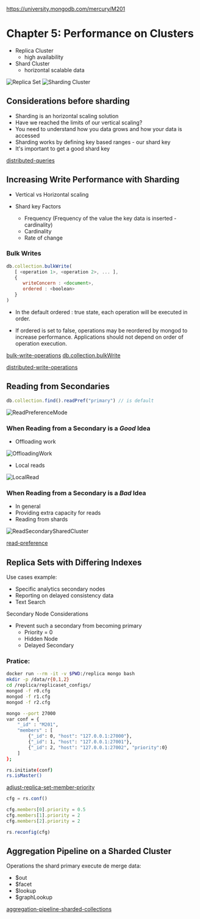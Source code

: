 https://university.mongodb.com/mercury/M201

# Chapter 5: Performance on Clusters

* Replica Cluster
    - high availability
* Shard Cluster
    - horizontal scalable data

![Replica Set](../images/replica_set.png)
![Sharding Cluster](../images/sharding_cluster.png)

## Considerations before sharding

* Sharding is an horizontal scaling solution
* Have we reached the limits of our vertical scaling?
* You need to understand how you data grows and how your data is accessed
* Sharding works by defining key based ranges - our shard key
* It's important to get a good shard key

[distributed-queries](https://docs.mongodb.com/manual/core/distributed-queries/?jmp=university)

## Increasing Write Performance with Sharding

* Vertical vs Horizontal scaling

* Shard key Factors
    - Frequency (Frequency of the value the key data is inserted - cardinality)
    - Cardinality
    - Rate of change

### Bulk Writes

```js
db.collection.bulkWrite(
   [ <operation 1>, <operation 2>, ... ],
   {
      writeConcern : <document>,
      ordered : <boolean>
   }
)
```

* In the default ordered : true state, each operation will be executed in order.

* If ordered is set to false, operations may be reordered by mongod to increase performance. Applications should not depend on order of operation execution.

[bulk-write-operations](https://docs.mongodb.com/manual/core/bulk-write-operations/)
[db.collection.bulkWrite](https://docs.mongodb.com/manual/reference/method/db.collection.bulkWrite/)

[distributed-write-operations](https://docs.mongodb.com/manual/core/distributed-write-operations/?jmp=university)

## Reading from Secondaries

```js
db.collection.find().readPref("primary") // is default
```

![ReadPreferenceMode](../images/ReadPreferenceMode.png)

### When Reading from a Secondary is a *Good* Idea

* Offloading work

![OffloadingWork](../images/OffloadingWork.png)

* Local reads

![LocalRead](../images/LocalRead.png)

### When Reading from a Secondary is a *Bad* Idea

* In general
* Providing extra capacity for reads
* Reading from shards

![ReadSecondarySharedCluster](../images/ReadSecondarySharedCluster.png)

[read-preference](https://docs.mongodb.com/manual/core/read-preference/?jmp=university)

## Replica Sets with Differing Indexes

Use cases example:

* Specific analytics secondary nodes
* Reporting on delayed consistency data
* Text Search

Secondary Node Considerations

* Prevent such a secondary from becoming primary
    - Priority = 0
    - Hidden Node
    - Delayed Secondary

### Pratice:

```sh
docker run --rm -it -v $PWD:/replica mongo bash
mkdir -p /data/r{0,1,2}
cd /replica/replicaset_configs/
mongod -f r0.cfg
mongod -f r1.cfg
mongod -f r2.cfg

mongo --port 27000
var conf = {
    "_id" : "M201",
    "members" : [
        {"_id": 0, "host": "127.0.0.1:27000"},
        {"_id": 1, "host": "127.0.0.1:27001"},
        {"_id": 2, "host": "127.0.0.1:27002", "priority":0}
    ]
};

rs.initiate(conf)
rs.isMaster()
```

[adjust-replica-set-member-priority](https://docs.mongodb.com/manual/tutorial/adjust-replica-set-member-priority/)

```js
cfg = rs.conf()

cfg.members[0].priority = 0.5
cfg.members[1].priority = 2
cfg.members[2].priority = 2

rs.reconfig(cfg)
```

## Aggregation Pipeline on a Sharded Cluster

Operations the shard primary execute de merge data:
* $out
* $facet
* $lookup
* $graphLookup

[aggregation-pipeline-sharded-collections](https://docs.mongodb.com/manual/core/aggregation-pipeline-sharded-collections/?jmp=university)